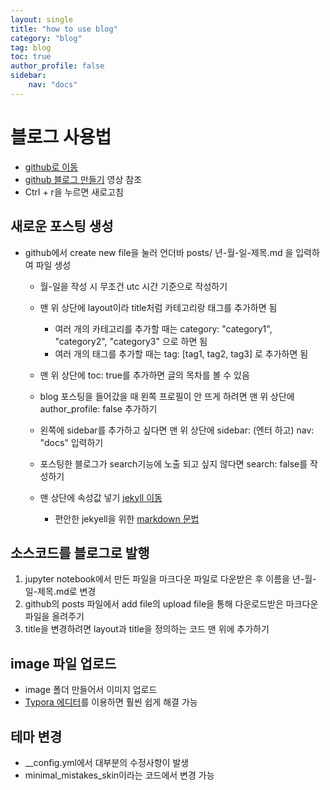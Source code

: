 ```yaml
---
layout: single
title: "how to use blog"
category: "blog"
tag: blog
toc: true
author_profile: false
sidebar:
    nav: "docs"
---
```





# 블로그 사용법  


* [github로 이동](https://github.com/k0ng-min/k0ng-min.github.io)
* [github 블로그 만들기](https://www.youtube.com/watch?v=ACzFIAOsfpM&t=617s) 영상 참조
* Ctrl + r을 누르면 새로고침


## 새로운 포스팅 생성
* github에서 create new file을 눌러 언더바 posts/ 년-월-일-제목.md 을 입력하여 파일 생성
    * 월-일을 작성 시 무조건 utc 시간 기준으로 작성하기

    * 맨 위 상단에 layout이라 title처럼 카테고리랑 태그를 추가하면 됨
        * 여러 개의 카테고리를 추가할 때는 category: "category1", "category2", "category3" 으로 하면 됨
        * 여러 개의 태그를 추가할 때는 tag: [tag1, tag2, tag3] 로 추가하면 됨

    * 맨 위 상단에 toc: true를 추가하면 글의 목차를 볼 수 있음

    * blog 포스팅을 들어갔을 때 왼쪽 프로필이 안 뜨게 하려면 맨 위 상단에 author_profile: false 추가하기

    * 왼쪽에 sidebar를 추가하고 싶다면 맨 위 상단에 sidebar: (엔터 하고) nav: "docs" 입력하기

    * 포스팅한 블로그가 search기능에 노출 되고 싶지 않다면 search: false를 작성하기

    * 맨 상단에 속성값 넣기 [jekyll 이동](https://jekyllrb.com/docs/posts/)
        * 편안한 jekyell을 위한 [markdown 문법](https://teddylee777.github.io/jekyll/Jekyll-%EC%82%AC%EC%9A%A9%EC%9D%84-%EC%9C%84%ED%95%9C-markdown-%EB%AC%B8%EB%B2%95)
   
## 소스코드를 블로그로 발행
1. jupyter notebook에서 만든 파일을 마크다운 파일로 다운받은 후 이름을 년-월-일-제목.md로 변경
2. github의 posts 파일에서 add file의 upload file을 통해 다운로드받은 마크다운 파일을 올려주기
3. title을 변경하려면 layout과 title을 정의하는 코드 맨 위에 추가하기

## image 파일 업로드
* image 폴더 만들어서 이미지 업로드
* [Typora 에디터](https://typora.io/)를 이용하면 훨씬 쉽게 해결 가능

## 테마 변경
* __config.yml에서 대부분의 수정사항이 발생
* minimal_mistakes_skin이라는 코드에서 변경 가능

